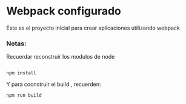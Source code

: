 # Webpack configurado

Este es el proyecto inicial para crear aplicaciones utilizando webpack

### Notas: 
Recuerdar reconstruir los modulos de node
```

npm install
```

Y para coonstruir el build , recuerden:
```
npm run build

```


